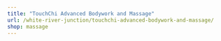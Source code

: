 ```yaml
---
title: "TouchChi Advanced Bodywork and Massage"
url: /white-river-junction/touchchi-advanced-bodywork-and-massage/
shop: massage
---
```

